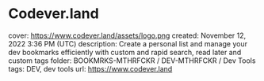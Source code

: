 # Codever.land

cover: https://www.codever.land/assets/logo.png
created: November 12, 2022 3:36 PM (UTC)
description: Create a personal list and manage your dev bookmarks efficiently with custom and rapid search, read later and custom tags
folder: BOOKMRKS-MTHRFCKR / DEV-MTHRFCKR / Dev Tools
tags: DEV, dev tools
url: https://www.codever.land